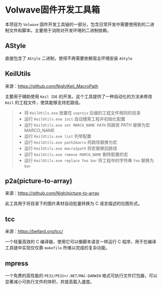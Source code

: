 # Volwave固件开发工具箱

本项目为 `Volwave` 固件开发工具链的一部分，包含日常开发中需要使用到的二进制文件和脚本。主要用于消除对开发环境的二进制依赖。

## AStyle

直接包含了 `AStyle` 二进制，使得不再需要依赖宿主环境安装 `AStyle`

## KeilUtils

来源：https://github.com/Nigh/Keil_MacroPath

主要用于辅助使用 `Keil IDE` 的开发。这个工具提供了一种自动化的方法来修改 `Keil` 的工程文件，使其能够支持宏路径。

> - 将 `KeilUtils.exe` 放置在 `uvprojx` 后缀的工程文件相同的目录
> - 运行 `KeilUtils.exe init` 自动搜索工程并初始化配置
> - 运行 `KeilUtils.exe set MARCO_NAME PATH` 将路径 PATH 替换为宏 MARCO_NAME
> - 运行 `KeilUtils.exe list` 列举配置
> - 运行 `KeilUtils.exe path2macro` 将路径替换为宏
> - 运行 `KeilUtils.exe macro2path` 将宏替换回路径
> - 运行 `KeilUtils.exe remove MARCO_NAME` 删除配置的宏
> - 运行 `KeilUtils.exe replace foo bar` 将工程中的字符串 `foo` 替换为 `bar`


## p2a(picture-to-array)

来源：https://github.com/Nigh/picture-to-array

此工具用于将目录下的图片素材自动批量转换为 C 语言描述的位图形式。

## tcc

来源：https://bellard.org/tcc/

一个轻量高效的 C 编译器，使用它可以像脚本语言一样运行 C 程序，用于在编译工具链中实现仅仅靠 `makefile` 所难以完成的复杂功能。

## mpress

一个免费的高性能的 `PE32/PE32+/.NET/MAC-DARWIN` 格式可执行文件打包器，可以显著减小可执行文件的体积，并提高载入速度。
